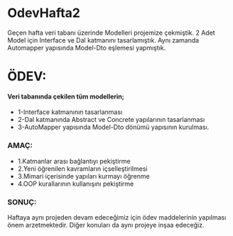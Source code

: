 # OdevHafta2
Geçen hafta veri tabanı üzerinde Modelleri projemize çekmiştik. 
2 Adet Model için Interface ve Dal katmanını tasarlamıştık. Aynı zamanda Automapper yapısında Model-Dto eşlemesi yapmıştık. 
 
# ÖDEV: 
 
#### Veri tabanında çekilen tüm modellerin; 
- 1-Interface katmanının tasarlanması 
- 2-Dal katmanında Abstract ve Concrete yapılarının tasarlanması 
- 3-AutoMapper yapısında Model-Dto dönümü yapısının kurulması. 
 
### AMAÇ: 
- 1.Katmanlar arası bağlantıyı pekiştirme 
- 2.Yeni öğrenilen kavramların içselleştirilmesi 
- 3.Mimari içerisinde yapıları kurmayı öğrenme 
- 4.OOP kurallarının kullanışını pekiştirme 
 
### SONUÇ: 
Haftaya aynı projeden devam edeceğimiz için ödev maddelerinin yapılması önem arzetmektedir. Diğer konuları da aynı projeye inşaa edeceğiz.
